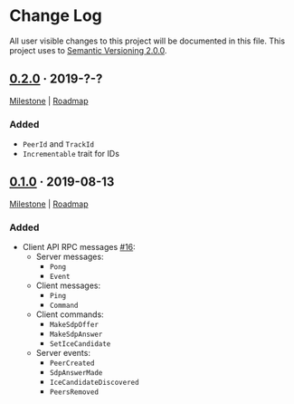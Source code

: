 Change Log
==========

All user visible changes to this project will be documented in this file. This project uses to [Semantic Versioning 2.0.0].




## [0.2.0] · 2019-?-?
[0.2.0]: https://github.com/instrumentisto/medea/releases/tag/medea-client-api-proto-0.2.0

[Milestone](https://github.com/instrumentisto/medea/milestone/2) |
[Roadmap](https://github.com/instrumentisto/medea/issues/27)

### Added

- `PeerId` and `TrackId`
- `Incrementable` trait for IDs




## [0.1.0] · 2019-08-13
[0.1.0]: https://github.com/instrumentisto/medea/releases/tag/medea-client-api-proto-0.1.0

[Milestone](https://github.com/instrumentisto/medea/milestone/1) |
[Roadmap](https://github.com/instrumentisto/medea/issues/8)

### Added

- Client API RPC messages [#16](https://github.com/instrumentisto/medea/pull/16): 
    - Server messages:
        - `Pong`
        - `Event`
    - Client messages:
        - `Ping`
        - `Command`
    - Client commands:
        - `MakeSdpOffer`
        - `MakeSdpAnswer`
        - `SetIceCandidate`
    - Server events:
        - `PeerCreated`
        - `SdpAnswerMade`
        - `IceCandidateDiscovered`
        - `PeersRemoved`




[Semantic Versioning 2.0.0]: https://semver.org
